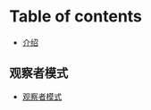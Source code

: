 # Table of contents

* [介绍](README.md)

## 观察者模式

* [观察者模式](guan-cha-zhe-mo-shi/xu-qiu-miao-shu.md)

